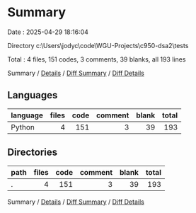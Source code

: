 # Summary

Date : 2025-04-29 18:16:04

Directory c:\\Users\\jodyc\\code\\WGU-Projects\\c950-dsa2\\tests

Total : 4 files,  151 codes, 3 comments, 39 blanks, all 193 lines

Summary / [Details](details.md) / [Diff Summary](diff.md) / [Diff Details](diff-details.md)

## Languages
| language | files | code | comment | blank | total |
| :--- | ---: | ---: | ---: | ---: | ---: |
| Python | 4 | 151 | 3 | 39 | 193 |

## Directories
| path | files | code | comment | blank | total |
| :--- | ---: | ---: | ---: | ---: | ---: |
| . | 4 | 151 | 3 | 39 | 193 |

Summary / [Details](details.md) / [Diff Summary](diff.md) / [Diff Details](diff-details.md)
